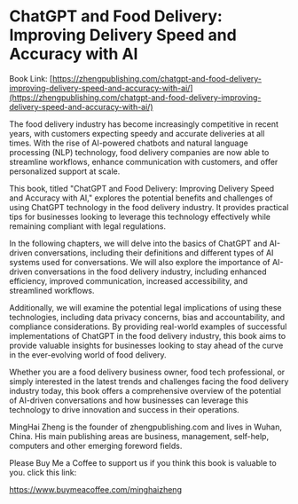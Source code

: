 # ChatGPT and Food Delivery: Improving Delivery Speed and Accuracy with AI

Book Link: [https://zhengpublishing.com/chatgpt-and-food-delivery-improving-delivery-speed-and-accuracy-with-ai/](https://zhengpublishing.com/chatgpt-and-food-delivery-improving-delivery-speed-and-accuracy-with-ai/)

The food delivery industry has become increasingly competitive in recent years, with customers expecting speedy and accurate deliveries at all times. With the rise of AI-powered chatbots and natural language processing (NLP) technology, food delivery companies are now able to streamline workflows, enhance communication with customers, and offer personalized support at scale.

This book, titled "ChatGPT and Food Delivery: Improving Delivery Speed and Accuracy with AI," explores the potential benefits and challenges of using ChatGPT technology in the food delivery industry. It provides practical tips for businesses looking to leverage this technology effectively while remaining compliant with legal regulations.

In the following chapters, we will delve into the basics of ChatGPT and AI-driven conversations, including their definitions and different types of AI systems used for conversations. We will also explore the importance of AI-driven conversations in the food delivery industry, including enhanced efficiency, improved communication, increased accessibility, and streamlined workflows.

Additionally, we will examine the potential legal implications of using these technologies, including data privacy concerns, bias and accountability, and compliance considerations. By providing real-world examples of successful implementations of ChatGPT in the food delivery industry, this book aims to provide valuable insights for businesses looking to stay ahead of the curve in the ever-evolving world of food delivery.

Whether you are a food delivery business owner, food tech professional, or simply interested in the latest trends and challenges facing the food delivery industry today, this book offers a comprehensive overview of the potential of AI-driven conversations and how businesses can leverage this technology to drive innovation and success in their operations.

MingHai Zheng is the founder of zhengpublishing.com and lives in Wuhan, China. His main publishing areas are business, management, self-help, computers and other emerging foreword fields.

Please Buy Me a Coffee to support us if you think this book is valuable to you. click this link:

https://www.buymeacoffee.com/minghaizheng
